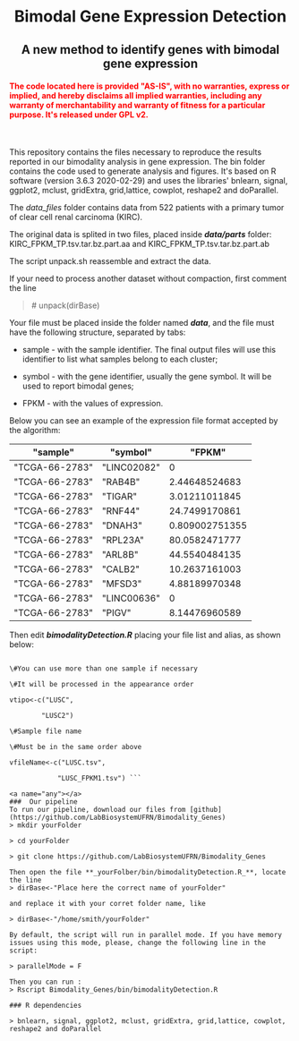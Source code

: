 # <center> Bimodal Gene Expression Detection</center>
## <center> A new method to identify genes with bimodal gene expression</center>

####  <span style="color:red">The code located here is provided "AS-IS", with no warranties, express or implied, and hereby disclaims all implied warranties, including any warranty of merchantability and warranty of fitness for a particular purpose. It's released under GPL v2.</span> </center>
<br>

This repository contains the files necessary to reproduce the results reported in our bimodality analysis in gene expression. The bin folder contains the code used to generate analysis and figures. It's based on R software (version 3.6.3 2020-02-29) and uses the libraries' bnlearn, signal, ggplot2, mclust, gridExtra, grid,lattice, cowplot, reshape2 and doParallel.

The *data_files*  folder contains data from 522 patients with a primary tumor of clear cell renal carcinoma (KIRC).

The original data is splited in two files, placed inside **_data/parts_** folder: KIRC_FPKM_TP.tsv.tar.bz.part.aa and KIRC_FPKM_TP.tsv.tar.bz.part.ab

The script unpack.sh reassemble and extract the data. 


If your need to process another dataset without compaction, first comment the line

> \# unpack(dirBase)

Your file must be placed inside the folder named **_data_**, and the file must have the following structure, separated by tabs:

* sample - with the sample identifier. The final output files will use this identifier to list what samples belong to each cluster;

* symbol - with the gene identifier, usually the gene symbol. It will be used to report bimodal genes;

* FPKM - with the values ​​of expression.

Below you can see an example of the expression file format accepted by the algorithm:

"sample"	|	"symbol"	|	"FPKM"
--------	|	--------	|	--------
"TCGA-66-2783"	|	"LINC02082"	|	0
"TCGA-66-2783"	|	"RAB4B"	|	2.44648524683
"TCGA-66-2783"	|	"TIGAR"	|	3.01211011845
"TCGA-66-2783"	|	"RNF44"	|	24.7499170861
"TCGA-66-2783"	|	"DNAH3"	|	0.809002751355
"TCGA-66-2783"	|	"RPL23A"	|	80.0582471777
"TCGA-66-2783"	|	"ARL8B"	|	44.5540484135
"TCGA-66-2783"	|	"CALB2"	|	10.2637161003
"TCGA-66-2783"	|	"MFSD3"	|	4.88189970348
"TCGA-66-2783"	|	"LINC00636"	|	0
"TCGA-66-2783"	|	"PIGV"	|	8.14476960589

Then edit **_bimodalityDetection.R_** placing your file list and alias, as shown below:

``` \#Sample identification

\#You can use more than one sample if necessary

\#It will be processed in the appearance order

vtipo<-c("LUSC",

        "LUSC2")

\#Sample file name

\#Must be in the same order above

vfileName<-c("LUSC.tsv",

            "LUSC_FPKM1.tsv") ```

<a name="any"></a>
###  Our pipeline  
To run our pipeline, download our files from [github](https://github.com/LabBiosystemUFRN/Bimodality_Genes) 
> mkdir yourFolder

> cd yourFolder

> git clone https://github.com/LabBiosystemUFRN/Bimodality_Genes

Then open the file **_yourFolber/bin/bimodalityDetection.R_**, locate the line
> dirBase<-"Place here the correct name of yourFolder"

and replace it with your corret folder name, like

> dirBase<-"/home/smith/yourFolder"

By default, the script will run in parallel mode. If you have memory issues using this mode, please, change the following line in the script:

> parallelMode = F

Then you can run :
> Rscript Bimodality_Genes/bin/bimodalityDetection.R

### R dependencies

> bnlearn, signal, ggplot2, mclust, gridExtra, grid,lattice, cowplot, reshape2 and doParallel

